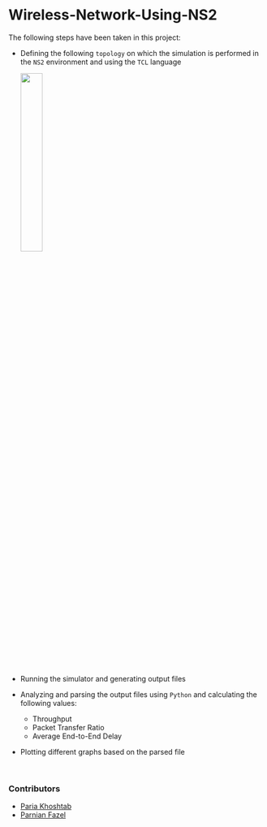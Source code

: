 # Wireless-Network-Using-NS2

The following steps have been taken in this project:

* Defining the following `topology` on which the simulation is performed in the `NS2` environment and using the `TCL` language

  <a href='https://www.linkpicture.com/view.php?img=LPic64c192ed0f7f8924249827'><img src='https://www.linkpicture.com/q/Untitled_29.png' type='image' hight=30% width=30%></a>
* Running the simulator and generating output files
* Analyzing and parsing the output files using `Python` and calculating the following values:
  * Throughput
  * Packet Transfer Ratio
  * Average End-to-End Delay
* Plotting different graphs based on the parsed file

<br>

### Contributors
* [Paria Khoshtab](https://github.com/Theparia/)
* [Parnian Fazel](https://github.com/parnianf/)
